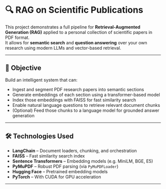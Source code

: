 # 🔍 RAG on Scientific Publications

This project demonstrates a full pipeline for **Retrieval-Augmented Generation (RAG)** applied to a personal collection of scientific papers in PDF format.  
It allows for **semantic search** and **question answering** over your own research using modern LLMs and vector-based retrieval.

---

## 📌 Objective

Build an intelligent system that can:
- Ingest and segment PDF research papers into semantic sections
- Generate embeddings of each section using a transformer-based model
- Index those embeddings with FAISS for fast similarity search
- Enable natural language questions to retrieve relevant document chunks
- (Optional) Feed those chunks to a language model for grounded answer generation

---

## 🛠️ Technologies Used

- **LangChain** – Document loaders, chunking, and orchestration
- **FAISS** – Fast similarity search index
- **Sentence Transformers** – Embedding models (e.g. MiniLM, BGE, E5)
- **PyMuPDF** – Robust PDF parsing (via `PyMuPDFLoader`)
- **Hugging Face** – Pretrained embedding models
- **PyTorch** – With CUDA for GPU acceleration

---

